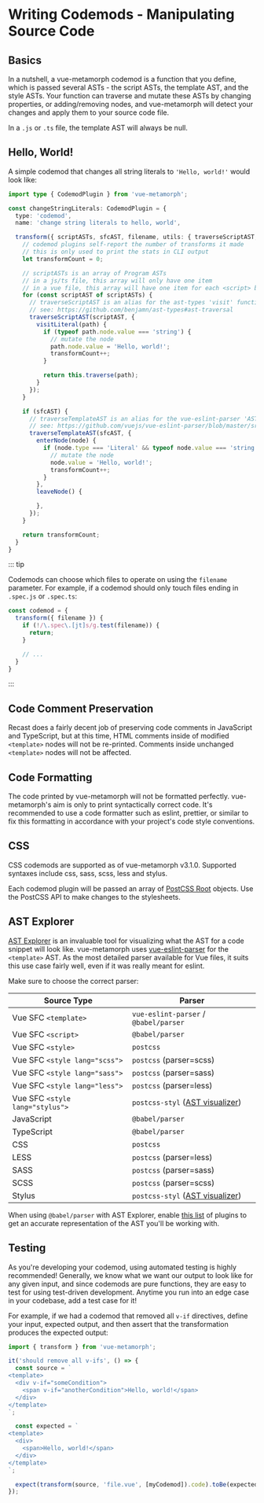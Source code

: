 # Writing Codemods - Manipulating Source Code

## Basics

In a nutshell, a vue-metamorph codemod is a function that you define, which is passed several ASTs - the script ASTs, the template AST, and the style ASTs. Your function can traverse and mutate these ASTs by changing properties, or adding/removing nodes, and vue-metamorph will detect your changes and apply them to your source code file.

In a `.js` or `.ts` file, the template AST will always be null.

## Hello, World!

A simple codemod that changes all string literals to `'Hello, world!'` would look like:

```ts twoslash
import type { CodemodPlugin } from 'vue-metamorph';

const changeStringLiterals: CodemodPlugin = {
  type: 'codemod',
  name: 'change string literals to hello, world',

  transform({ scriptASTs, sfcAST, filename, utils: { traverseScriptAST, traverseTemplateAST } }) {
    // codemod plugins self-report the number of transforms it made
    // this is only used to print the stats in CLI output
    let transformCount = 0;

    // scriptASTs is an array of Program ASTs
    // in a js/ts file, this array will only have one item
    // in a vue file, this array will have one item for each <script> block
    for (const scriptAST of scriptASTs) {
      // traverseScriptAST is an alias for the ast-types 'visit' function
      // see: https://github.com/benjamn/ast-types#ast-traversal
      traverseScriptAST(scriptAST, {
        visitLiteral(path) {
          if (typeof path.node.value === 'string') {
            // mutate the node
            path.node.value = 'Hello, world!';
            transformCount++;
          }

          return this.traverse(path);
        }
      });
    }

    if (sfcAST) {
      // traverseTemplateAST is an alias for the vue-eslint-parser 'AST.traverseNodes' function
      // see: https://github.com/vuejs/vue-eslint-parser/blob/master/src/ast/traverse.ts#L118
      traverseTemplateAST(sfcAST, {
        enterNode(node) {
          if (node.type === 'Literal' && typeof node.value === 'string') {
            // mutate the node
            node.value = 'Hello, world!';
            transformCount++;
          }
        },
        leaveNode() {

        },
      });
    }

    return transformCount;
  }
}

```

::: tip

Codemods can choose which files to operate on using the `filename` parameter. For example, if a codemod should only touch files ending in `.spec.js` or `.spec.ts`:

```ts
const codemod = {
  transform({ filename }) {
    if (!/\.spec\.[jt]s/g.test(filename)) {
      return;
    }

    // ...
  }
}
```

:::

## Code Comment Preservation

Recast does a fairly decent job of preserving code comments in JavaScript and TypeScript, but at this time, HTML comments inside of modified `<template>` nodes will not be re-printed. Comments inside unchanged `<template>` nodes will not be affected.

## Code Formatting

The code printed by vue-metamorph will not be formatted perfectly. vue-metamorph's aim is only to print syntactically correct code. It's recommended to use a code formatter such as eslint, prettier, or similar to fix this formatting in accordance with your project's code style conventions.

## CSS

CSS codemods are supported as of vue-metamorph v3.1.0. Supported syntaxes include css, sass, scss, less and stylus.

Each codemod plugin will be passed an array of [PostCSS Root](https://postcss.org/api/#root) objects. Use the PostCSS API to make changes to the stylesheets.

## AST Explorer

[AST Explorer](https://astexplorer.net) is an invaluable tool for visualizing what the AST for a code snippet will look like. vue-metamorph uses [vue-eslint-parser](https://github.com/vuejs/vue-eslint-parser/blob/master/src/ast/nodes.ts) for the `<template>` AST. As the most detailed parser available for Vue files, it suits this use case fairly well, even if it was really meant for eslint.

Make sure to choose the correct parser:

| Source Type | Parser |
| - | - |
| Vue SFC `<template>` | `vue-eslint-parser` / `@babel/parser` |
| Vue SFC `<script>` | `@babel/parser` |
| Vue SFC `<style>` | `postcss` |
| Vue SFC `<style lang="scss">` | `postcss` (parser=scss) |
| Vue SFC `<style lang="sass">` | `postcss` (parser=sass) |
| Vue SFC `<style lang="less">` | `postcss` (parser=less) |
| Vue SFC `<style lang="stylus">` | `postcss-styl` ([AST visualizer](https://stylus.github.io/postcss-styl/)) |
| JavaScript | `@babel/parser` |
| TypeScript | `@babel/parser` |
| CSS | `postcss` |
| LESS | `postcss` (parser=less) |
| SASS | `postcss` (parser=sass) |
| SCSS | `postcss` (parser=scss) |
| Stylus | `postcss-styl` ([AST visualizer](https://stylus.github.io/postcss-styl/)) |

When using `@babel/parser` with AST Explorer, enable [this list](https://github.com/UnrefinedBrain/vue-metamorph/blob/master/src/parse/typescript.ts#L15-L57) of plugins to get an accurate representation of the AST you'll be working with.

## Testing

As you're developing your codemod, using automated testing is highly recommended! Generally, we know what we want our output to look like for any given input, and since codemods are pure functions, they are easy to test for using test-driven development. Anytime you run into an edge case in your codebase, add a test case for it!

For example, if we had a codemod that removed all `v-if` directives, define your input, expected output, and then assert that the transformation produces the expected output:

```ts
import { transform } from 'vue-metamorph';

it('should remove all v-ifs', () => {
  const source = `
<template>
  <div v-if="someCondition">
    <span v-if="anotherCondition">Hello, world!</span>
  </div>
</template>
`;

  const expected = `
<template>
  <div>
    <span>Hello, world!</span>
  </div>
</template>
`;

  expect(transform(source, 'file.vue', [myCodemod]).code).toBe(expected);
});
```
